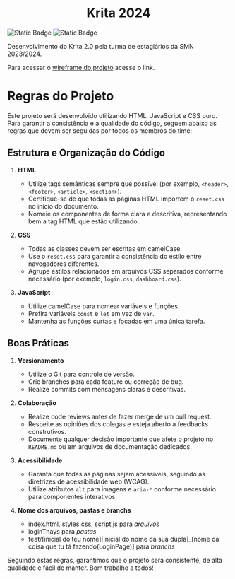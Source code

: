 <h1 align="center"> Krita 2024 </h1>

![Static Badge](https://img.shields.io/badge/versão-0.1-blue)
![Static Badge](https://img.shields.io/badge/status_projeto-em_desenvolvimento-orange)

<p>Desenvolvimento do Krita 2.0 pela turma de estagiários da SMN 2023/2024.</p>

<p>Para acessar o <a href="https://www.figma.com/design/keUnX4DxSDJM00QlzMGul2/KRITA-NOVO?node-id=0-1&t=PkZ8gRHnlhJMYv4O-0">wireframe do projeto</a> acesse o link.</p>

# Regras do Projeto

Este projeto será desenvolvido utilizando HTML, JavaScript e CSS puro. Para garantir a consistência e a qualidade do código, seguem abaixo as regras que devem ser seguidas por todos os membros do time:

## Estrutura e Organização do Código

1. **HTML**
   - Utilize tags semânticas sempre que possível (por exemplo, `<header>`, `<footer>`, `<article>`, `<section>`).
   - Certifique-se de que todas as páginas HTML importem o `reset.css` no início do documento.
   - Nomeie os componentes de forma clara e descritiva, representando bem a tag HTML que estão utilizando.

2. **CSS**
   - Todas as classes devem ser escritas em camelCase.
   - Use o `reset.css` para garantir a consistência do estilo entre navegadores diferentes.
   - Agrupe estilos relacionados em arquivos CSS separados conforme necessário (por exemplo, `login.css`, `dashboard.css`).

3. **JavaScript**
   - Utilize camelCase para nomear variáveis e funções.
   - Prefira variáveis `const` e `let` em vez de `var`.
   - Mantenha as funções curtas e focadas em uma única tarefa.

## Boas Práticas

1. **Versionamento**
   - Utilize o Git para controle de versão.
   - Crie branches para cada feature ou correção de bug.
   - Realize commits com mensagens claras e descritivas.

2. **Colaboração**
   - Realize code reviews antes de fazer merge de um pull request.
   - Respeite as opiniões dos colegas e esteja aberto a feedbacks construtivos.
   - Documente qualquer decisão importante que afete o projeto no `README.md` ou em arquivos de documentação dedicados.

3. **Acessibilidade**
   - Garanta que todas as páginas sejam acessíveis, seguindo as diretrizes de acessibilidade web (WCAG).
   - Utilize atributos `alt` para imagens e `aria-*` conforme necessário para componentes interativos.

4. **Nome dos arquivos, pastas e branchs**
   - index.html, styles.css, script.js para *arquivos*
   - loginThays para *pastas*
   - feat/[inicial do teu nome][inicial do nome da sua dupla]_[nome da coisa que tu tá fazendo(LoginPage)] para *branchs*

Seguindo estas regras, garantimos que o projeto será consistente, de alta qualidade e fácil de manter. Bom trabalho a todos!